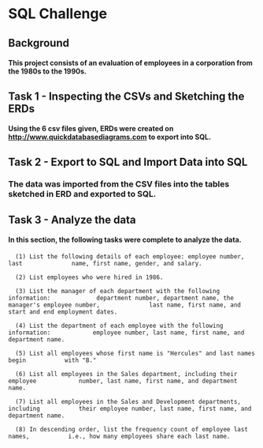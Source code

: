 # SQL Challenge 

## Background 

#### This project consists of an evaluation of employees in a corporation from the 1980s to the 1990s. 

## Task 1 - Inspecting the CSVs and Sketching the ERDs 

#### Using the 6 csv files given, ERDs were created on http://www.quickdatabasediagrams.com to export into SQL. 

## Task 2 - Export to SQL and Import Data into SQL 

### The data was imported from the CSV files into the tables sketched in ERD and exported to SQL. 

## Task 3 - Analyze the data 

#### In this section, the following tasks were complete to analyze the data. 

      (1) List the following details of each employee: employee number, last              name, first name, gender, and salary.

      (2) List employees who were hired in 1986.

      (3) List the manager of each department with the following information:             department number, department name, the manager's employee number,              last name, first name, and start and end employment dates.

      (4) List the department of each employee with the following information:            employee number, last name, first name, and department name.

      (5) List all employees whose first name is "Hercules" and last names begin           with "B."

      (6) List all employees in the Sales department, including their employee            number, last name, first name, and department name.

      (7) List all employees in the Sales and Development departments, including           their employee number, last name, first name, and department name.

      (8) In descending order, list the frequency count of employee last names,           i.e., how many employees share each last name.